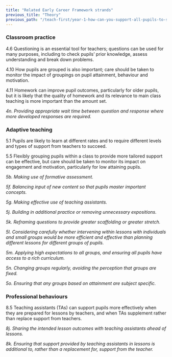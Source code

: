 ```yaml
---
title: "Related Early Career Framework strands"
previous_title: "Theory"
previous_path: "/teach-first/year-1-how-can-you-support-all-pupils-to-succeed/summer-week-4-ect-theory"
---
```


### Classroom practice

4.6 Questioning is an essential tool for teachers; questions can be used for many purposes, including to check pupils’ prior knowledge, assess understanding and break down problems.

4.10 How pupils are grouped is also important; care should be taken to monitor the impact of groupings on pupil attainment, behaviour and motivation.

4.11 Homework can improve pupil outcomes, particularly for older pupils, but it is likely that the quality of homework and its relevance to main class teaching is more important than the amount set.

_4n. Providing appropriate wait time between question and response where more developed responses are required._

### Adaptive teaching

5.1 Pupils are likely to learn at different rates and to require different levels and types of support from teachers to succeed.

5.5 Flexibly grouping pupils within a class to provide more tailored support can be effective, but care should be taken to monitor its impact on engagement and motivation, particularly for low attaining pupils.

_5b. Making use of formative assessment._

_5f. Balancing input of new content so that pupils master important concepts._

_5g. Making effective use of teaching assistants._

_5j. Building in additional practice or removing unnecessary expositions._

_5k. Reframing questions to provide greater scaffolding or greater stretch._

_5l. Considering carefully whether intervening within lessons with individuals and small groups would be more efficient and effective than planning different lessons for different groups of pupils._

_5m. Applying high expectations to all groups, and ensuring all pupils have access to a rich curriculum._

_5n. Changing groups regularly, avoiding the perception that groups are fixed._

_5o. Ensuring that any groups based on attainment are subject specific._

### Professional behaviours

8.5 Teaching assistants (TAs) can support pupils more effectively when they are prepared for lessons by teachers, and when TAs supplement rather than replace support from teachers.

_8j. Sharing the intended lesson outcomes with teaching assistants ahead of lessons._

_8k. Ensuring that support provided by teaching assistants in lessons is additional to, rather than a replacement for, support from the teacher._
